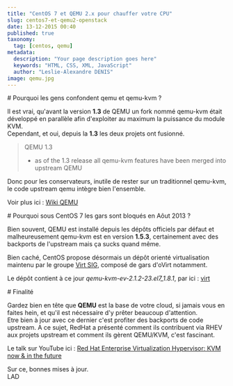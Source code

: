```yaml
---
title: "CentOS 7 et QEMU 2.x pour chauffer votre CPU"
slug: centos7-et-qemu2-openstack
date: 13-12-2015 00:40
published: true
taxonomy:
  tag: [centos, qemu]
metadata:
  description: "Your page description goes here"
  keywords: "HTML, CSS, XML, JavaScript"
  author: "Leslie-Alexandre DENIS"
image: qemu.jpg
---
```

#<i class="fi-blind"></i> Pourquoi les gens confondent qemu et qemu-kvm ?

Il est vrai, qu'avant la version **1.3** de QEMU un fork nommé qemu-kvm était développé en parallèle afin d'exploiter au maximum la puissance du module KVM.  
Cependant, et oui, depuis la **1.3** les deux projets ont fusionné.  

>  QEMU 1.3
>  - as of the 1.3 release all qemu-kvm features have been merged into upstream QEMU

Donc pour les conservateurs, inutile de rester sur un traditionnel qemu-kvm, le code upstream qemu intègre bien l'ensemble.  

Voir plus ici : [Wiki QEMU](http://wiki.qemu.org/KVM)  

#<i class="fa fa-battery-quarter"></i> Pourquoi sous CentOS 7 les gars sont bloqués en Aôut 2013 ?

Bien souvent, QEMU est installé depuis les dépôts officiels par défaut et malheureusement qemu-kvm est en version **1.5.3**, certainement avec des backports de l'upstream mais ça sucks quand même.  

Bien caché, CentOS propose désormais un dépôt orienté virtualisation maintenu par le groupe [Virt SIG](https://wiki.centos.org/SpecialInterestGroup/Virtualization), composé de gars d'oVirt notamment.  

Le dépôt contient à ce jour *qemu-kvm-ev-2.1.2-23.el7_1.8.1*, par ici : [virt](http://mirror.centos.org/centos/7.1.1503/virt/x86_64/kvm-common/)  

#<i class="fa fa-fighter-jet"></i> Finalité

Gardez bien en tête que **QEMU** est la base de votre cloud, si jamais vous en faites hein, et qu'il est nécessaire d'y prêter beaucoup d'attention.  
Etre bien à jour avec ce dernier c'est profiter des backports de code upstream. A ce sujet, RedHat a présenté comment ils contribuent via RHEV aux projets upstream et comment ils gèrent QEMU/KVM, c'est fascinant.  

Le talk sur YouTube ici : [Red Hat Enterprise Virtualization Hypervisor: KVM now & in the future](https://youtu.be/bOeH-bjTSLw)  

Sur ce, bonnes mises à jour.  
LAD
